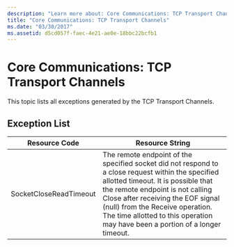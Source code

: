 ```yaml
---
description: "Learn more about: Core Communications: TCP Transport Channels"
title: "Core Communications: TCP Transport Channels"
ms.date: "03/30/2017"
ms.assetid: d5cd057f-faec-4e21-ae0e-18bbc22bcfb1
---
```

# Core Communications: TCP Transport Channels

This topic lists all exceptions generated by the TCP Transport Channels.  
  
## Exception List  
  
|Resource Code|Resource String|  
|-------------------|---------------------|  
|SocketCloseReadTimeout|The remote endpoint of the specified socket did not respond to a close request within the specified allotted timeout. It is possible that the remote endpoint is not calling Close after receiving the EOF signal (null) from the Receive operation. The time allotted to this operation may have been a portion of a longer timeout.|
